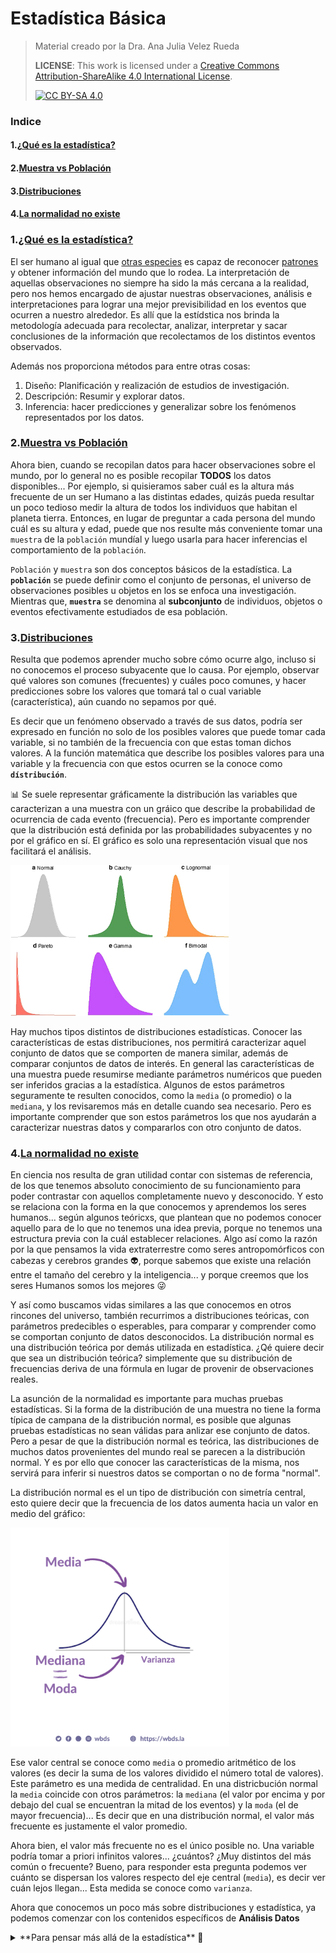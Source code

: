 # Estadística Básica
> Material creado por la Dra. Ana Julia Velez Rueda
>
>
> **LICENSE**: This work is licensed under a
[Creative Commons Attribution-ShareAlike 4.0 International License][cc-by-sa].
>
>[![CC BY-SA 4.0][cc-by-sa-image]][cc-by-sa]

[cc-by-sa]: http://creativecommons.org/licenses/by-sa/4.0/
[cc-by-sa-image]: https://licensebuttons.net/l/by-sa/4.0/88x31.png
[cc-by-sa-shield]: https://img.shields.io/badge/License-CC%20BY--SA%204.0-lightgrey.svg

### Indice
  #### 1.[¿Qué es la estadística?](#intro)
  #### 2.[Muestra vs Población](#muestra)
  #### 3.[Distribuciones](#distribuciones)
  #### 4.[La normalidad no existe](#normalidad)


### 1.[¿Qué es la estadística?](#indice)

El ser humano al igual que [otras especies](https://pubmed.ncbi.nlm.nih.gov/35695157/) es capaz de reconocer [patrones](https://pubmed.ncbi.nlm.nih.gov/7488849/) y obtener información del mundo que lo rodea. La interpretación de aquellas observaciones no siempre ha sido la más cercana a la realidad, pero nos hemos encargado de ajustar nuestras observaciones, análisis e interpretaciones para lograr una mejor previsibilidad en los eventos que ocurren a nuestro alrededor. Es allí que la estídstica nos brinda la metodología adecuada para recolectar, analizar, interpretar y sacar conclusiones de la información que recolectamos de los distintos eventos observados.

Además nos proporciona métodos para entre otras cosas:

1. Diseño: Planificación y realización de estudios de investigación.
2. Descripción: Resumir y explorar datos.
3. Inferencia: hacer predicciones y generalizar sobre los fenómenos representados por los datos.




### 2.[Muestra vs Población](#muestra)

Ahora bien, cuando se recopilan datos para hacer observaciones sobre el mundo, por lo general no es posible recopilar **TODOS** los datos disponibles...  Por ejemplo, si quisieramos saber cuál es la altura más frecuente de un ser Humano a las distintas edades, quizás pueda resultar un poco tedioso medir la altura de todos los individuos que habitan el planeta tierra. Entonces, en lugar de preguntar a cada persona del mundo cuál es su altura y edad, puede que nos resulte más conveniente tomar una `muestra` de la `población` mundíal y luego usarla para hacer inferencias el comportamiento de la `población`.

`Población` y `muestra` son dos conceptos básicos de la estadística. La **`población`** se puede definir como el conjunto de personas, el universo de observaciones posibles u objetos en los se enfoca una investigación. Mientras que, **`muestra`** se denomina al **subconjunto** de individuos, objetos o eventos efectivamente estudiados de esa población. 


### 3.[Distribuciones](#distribuciones)

Resulta que podemos aprender mucho sobre cómo ocurre algo, incluso si no conocemos el proceso subyacente que lo causa. Por ejemplo, observar qué valores son comunes (frecuentes) y cuáles poco comunes, y hacer predicciones sobre los valores que tomará tal o cual variable (característica), aún cuando no sepamos por qué. 

Es decir que un fenómeno observado a través de sus datos, podría ser expresado en función no solo de los posibles valores que puede tomar cada variable, si no también de la frecuencia con que estas toman dichos valores. A la función matemática que describe los posibles valores para una variable y la frecuencia con que estos ocurren se la conoce como **`dístribución`**.

📊 Se suele representar gráficamente la distribución las variables que caracterizan a una muestra con un gráico que describe la probabilidad de ocurrencia de cada evento (frecuencia). Pero es importante comprender que la distribución está definida por las probabilidades subyacentes y no por el gráfico en sí. El gráfico es solo una representación visual que nos facilitará el análisis.

<img src="distributions.png" alt="distributions" style="width: 350px">

Hay muchos tipos distintos de distribuciones estadísticas.  Conocer las características de estas distribuciones, nos permitirá caracterizar aquel conjunto de datos que se comporten de manera similar, además de comparar conjuntos de datos de interés. En general las características de una muestra puede resumirse mediante parámetros numéricos que pueden ser inferidos gracias a la estadística. Algunos de estos parámetros seguramente te resulten conocidos, como la `media` (o promedio) o la `mediana`, y los revisaremos más en detalle cuando sea necesario. Pero es importante comprender que son estos parámetros los que nos ayudarán a caracterizar nuestras datos y compararlos con otro conjunto de datos.


### 4.[La normalidad no existe](#normalidad)

En ciencia nos resulta de gran utilidad contar con sistemas de referencia, de los que tenemos absoluto conocimiento de su funcionamiento para poder contrastar con aquellos completamente nuevo y desconocido. Y esto se relaciona con la forma en la que conocemos y aprendemos los seres humanos... según algunos teóricxs, que plantean que no podemos conocer aquello para de lo que no tenemos una idea previa, porque no tenemos una estructura previa con la cuál establecer relaciones. Algo así como la razón por la que pensamos la vida extraterrestre como seres antropomórficos con cabezas y cerebros grandes 👽, porque sabemos que existe una relación entre el tamaño del cerebro y la inteligencia... y porque creemos que los seres Humanos somos los mejores 😜 

Y así como buscamos vidas similares a las que conocemos en otros rincones del universo, también recurrimos a distribuciones teóricas, con parámetros predecibles o esperables, para comparar y comprender como se comportan conjunto de datos desconocidos. La distribución normal es una distribución teórica por demás utilizada en estadística. ¿Qé quiere decir que sea un distribución teórica? simplemente que su distribución de frecuencias deriva de una fórmula en lugar de provenir de observaciones reales.

La asunción de la normalidad es importante para muchas pruebas estadísticas. Si la forma de la distribución de una muestra no tiene la forma típica de campana de la distribución normal, es posible que algunas pruebas estadísticas no sean válidas para anlizar ese conjunto de datos. Pero a pesar de que la distribución normal es teórica, las distribuciones de muchos datos provenientes del mundo real se parecen a la distribución normal. Y es por ello que conocer las características de la misma, nos servirá para inferir si nuestros datos se comportan o no de forma "normal".

La distribución normal es el un tipo de distribución con simetría central, esto quiere decir que la frecuencia de los datos aumenta hacia un valor en medio del gráfico:

<img src="dist_normal.png" alt="distribucion_normal" style="width: 350px">

Ese valor central se conoce como `media` o promedio aritmético de los valores (es decir la suma de los valores dividido el número total de valores). Este parámetro es una medida de centralidad. En una districbución normal la `media` coincide con otros parámetros: la `mediana` (el valor por encima y por debajo del cual se encuentran la mitad de los eventos) y la `moda` (el de mayor frecuencia)... Es decir que en una distribución normal, el valor más frecuente es justamente el valor promedio. 

Ahora bien, el valor más frecuente no es el único posible no. Una variable podría tomar a priori infinitos valores... ¿cuántos? ¿Muy distintos del más común o frecuente? Bueno, para responder esta pregunta podemos ver cuánto se dispersan los valores respecto del eje central (`media`), es decir ver cuán lejos llegan... Esta medida se conoce como `varianza`. 

Ahora que conocemos un poco más sobre distribuciones y estadística, ya podemos comenzar con los contenidos específicos de **Análisis Datos**

<details>
  <summary>  **Para pensar más allá de la estadística** 🤔 </summary>

Es común escuchar **"la ciencia afirma qué"**, pero no resulta tan común escuchar explicaciones sobre cómo afirma la ciencia. 
¿Qué hace a un conocimiento `científico`? ¿Alguna vez te pusiste a pensar cómo conocemos y qué es el conocimiento? La filosofía de la ciencia se enfoca particularmente en esta pregunta. 

Aquí te dejamos algunos videos para comenzar a pensar juntxs los alcances e implicancias de cómo conocemos y cómo es que afirmamos en ciencia.. de datos 😜 

 - [El conocimiento - Mentira la Verdad](https://www.youtube.com/watch?v=v-Z9eMt-8UU&t=581s)
 - [Los patovicas de la ciencia](https://www.youtube.com/watch?v=ZMUjO5N9BCo) 

</details>
